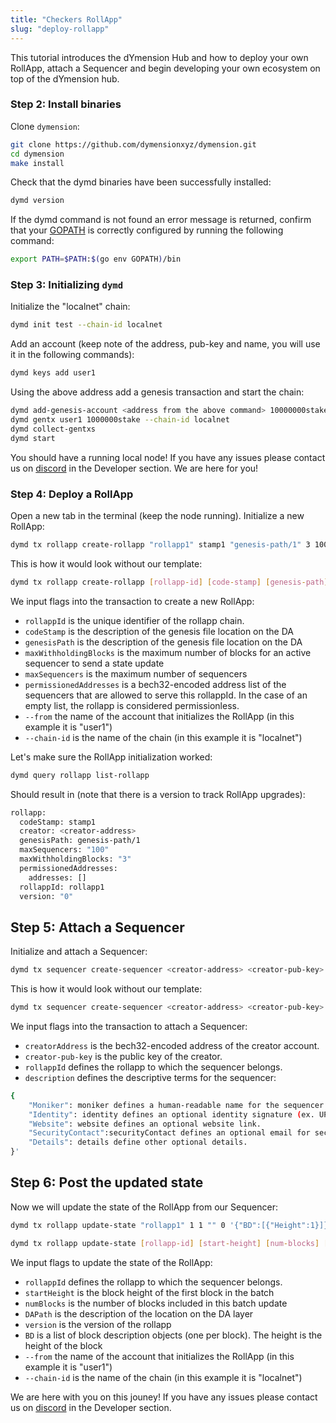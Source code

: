 ```yaml
---
title: "Checkers RollApp"
slug: "deploy-rollapp"
---
```


This tutorial introduces the dYmension Hub and how to deploy your own RollApp, attach a Sequencer and begin developing your own ecosystem on top of the dYmension hub.

### Step 2: Install binaries

Clone `dymension`:

```sh
git clone https://github.com/dymensionxyz/dymension.git
cd dymension
make install
```

Check that the dymd binaries have been successfully installed:

```sh
dymd version
```

If the dymd command is not found an error message is returned, confirm that your [GOPATH](https://go.dev/doc/gopath_code#GOPATH) is correctly configured by running the following command:

```sh
export PATH=$PATH:$(go env GOPATH)/bin
```

### Step 3: Initializing `dymd`

Initialize the "localnet" chain:

```sh
dymd init test --chain-id localnet
```

Add an account (keep note of the address, pub-key and name, you will use it in the following commands):

```sh
dymd keys add user1
```

Using the above address add a genesis transaction and start the chain:

```sh
dymd add-genesis-account <address from the above command> 10000000stake,1000token
dymd gentx user1 1000000stake --chain-id localnet
dymd collect-gentxs
dymd start
```

You should have a running local node! If you have any issues please contact us on [discord](http://discord.gg/mvnh3YVa2W) in the Developer section. We are here for you!

### Step 4: Deploy a RollApp

Open a new tab in the terminal (keep the node running). Initialize a new RollApp:

```sh
dymd tx rollapp create-rollapp "rollapp1" stamp1 "genesis-path/1" 3 100 '{"Addresses":[]}' --from user1 --chain-id localnet
```

This is how it would look without our template:

```sh
dymd tx rollapp create-rollapp [rollapp-id] [code-stamp] [genesis-path] [max-withholding-blocks] [max-sequencers]  [permissioned-addresses] [--from] [--chain-id]
```

We input flags into the transaction to create a new RollApp:

- `rollappId` is the unique identifier of the rollapp chain.
- `codeStamp` is the description of the genesis file location on the DA
- `genesisPath` is the description of the genesis file location on the DA
- `maxWithholdingBlocks` is the maximum number of blocks for an active sequencer to send a state update
- `maxSequencers` is the maximum number of sequencers
- `permissionedAddresses` is a bech32-encoded address list of the sequencers that are allowed to serve this rollappId. In the case of an empty list, the rollapp is considered permissionless.
- `--from` the name of the account that initializes the RollApp (in this example it is "user1")
- `--chain-id` is the name of the chain (in this example it is "localnet")

Let's make sure the RollApp initialization worked:

```sh
dymd query rollapp list-rollapp
```

Should result in (note that there is a version to track RollApp upgrades):

```sh
rollapp:
  codeStamp: stamp1
  creator: <creator-address>
  genesisPath: genesis-path/1
  maxSequencers: "100"
  maxWithholdingBlocks: "3"
  permissionedAddresses:
    addresses: []
  rollappId: rollapp1
  version: "0"
```

## Step 5: Attach a Sequencer

Initialize and attach a Sequencer:

```sh
dymd tx sequencer create-sequencer <creator-address> <creator-pub-key> rollapp1 '{"Moniker":"moniker3","Identity":"","Website":"","SecurityContact":"","Details":""}' --from user1 --chain-id localnet
```

This is how it would look without our template:

```sh
dymd tx sequencer create-sequencer <creator-address> <creator-pub-key> <rollapp-id> <description> <--from> <--chain-id>
```

We input flags into the transaction to attach a Sequencer:

- `creatorAddress` is the bech32-encoded address of the creator account.
- `creator-pub-key` is the public key of the creator.
- `rollappId` defines the rollapp to which the sequencer belongs.
- `description` defines the descriptive terms for the sequencer:

```sh
{
    "Moniker": moniker defines a human-readable name for the sequencer.
    "Identity": identity defines an optional identity signature (ex. UPort or Keybase).
    "Website": website defines an optional website link.
    "SecurityContact":securityContact defines an optional email for security contact.
    "Details": details define other optional details.
}'
```

## Step 6: Post the updated state

Now we will update the state of the RollApp from our Sequencer:

```sh
dymd tx rollapp update-state "rollapp1" 1 1 "" 0 '{"BD":[{"Height":1}]}' --from user1 --chain-id localnet
```

```sh
dymd tx rollapp update-state [rollapp-id] [start-height] [num-blocks] [da-path] [version] [bds] [--from] [--chain-id]
```

We input flags to update the state of the RollApp:

- `rollappId` defines the rollapp to which the sequencer belongs.
- `startHeight` is the block height of the first block in the batch
- `numBlocks` is the number of blocks included in this batch update
- `DAPath` is the description of the location on the DA layer
- `version` is the version of the rollapp
- `BD` is a list of block description objects (one per block). The height is the height of the block
- `--from` the name of the account that initializes the RollApp (in this example it is "user1")
- `--chain-id` is the name of the chain (in this example it is "localnet")

We are here with you on this jouney! If you have any issues please contact us on [discord](http://discord.gg/mvnh3YVa2W) in the Developer section.
